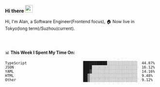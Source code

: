 ### Hi there <img src="https://media.giphy.com/media/hvRJCLFzcasrR4ia7z/giphy.gif" width="25px">

<!-- ![visitors](https://visitor-badge.glitch.me/badge?page_id=dislfyer.dislfyer) -->

Hi, I'm Alan, a Software Engineer(Frontend focus), 🏠 Now live in Tokyo(long term)/Suzhou(current).

<br/>
<br/>

📊 **This Week I Spent My Time On:**


<!--START_SECTION:waka-->

```text
TypeScript                          ███████████░░░░░░░░░░░░░░  44.87%
JSON                                ████░░░░░░░░░░░░░░░░░░░░░  16.12%
YAML                                ███▓░░░░░░░░░░░░░░░░░░░░░  14.16%
HTML                                ██▒░░░░░░░░░░░░░░░░░░░░░░  9.48%
Other                               ██▒░░░░░░░░░░░░░░░░░░░░░░  9.12%
```

<!--END_SECTION:waka-->

<!--
**About Me:**
 -->
